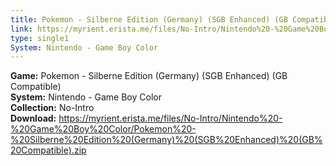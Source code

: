 ```yaml
---
title: Pokemon - Silberne Edition (Germany) (SGB Enhanced) (GB Compatible)
link: https://myrient.erista.me/files/No-Intro/Nintendo%20-%20Game%20Boy%20Color/Pokemon%20-%20Silberne%20Edition%20(Germany)%20(SGB%20Enhanced)%20(GB%20Compatible).zip
type: single1
System: Nintendo - Game Boy Color
---
```

<b>Game:</b> Pokemon - Silberne Edition (Germany) (SGB Enhanced) (GB Compatible)<br>
<b>System:</b> Nintendo - Game Boy Color<br>
<b>Collection:</b> No-Intro<br>
<b>Download:</b> https://myrient.erista.me/files/No-Intro/Nintendo%20-%20Game%20Boy%20Color/Pokemon%20-%20Silberne%20Edition%20(Germany)%20(SGB%20Enhanced)%20(GB%20Compatible).zip